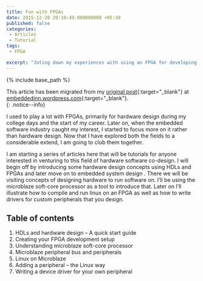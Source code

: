```yaml
---
title: Fun with FPGAs
date: 2015-12-28 20:10:49.000000000 +05:30
published: false 
categories: 
 - Articles
 - Tutorial
tags: 
 - FPGA

excerpt: "Joting down my experiences with using an FPGA for developing systems"
---
```

<style>
div {
    text-align: justify;
    text-justify: inter-word;
}
</style>


{% include base_path %}


This article has been migrated from my [original post](https://embeddedinn.wordpress.com/tutorials/fun-with-fpga/){:target="_blank"}  at [embeddedinn.wordpress.com](http://embeddedinn.wordpress.com){:target="_blank"}.   
{: .notice--info}


I used to play a lot with FPGAs, primarily for hardware design during my college days and the start of my career. Later on, when the embedded software industry caught my interest, I started to focus more on it  rather than hardware design. Now that I have explored both the fields to a considerable extend, I am going to club them together.

I am starting a series of articles here that will be tutorials for anyone interested in venturing to this field of hardware software co-design. I will begin off by introducing some hardware design concepts using HDLs and FPGAs and later move on to embedded system design . There we will be visiting concepts of designing hardware to run software on. I’ll be using the microblaze soft-core processor as a tool to introduce that. Later on I’ll illustrate how to compile and run linux on an FPGA as well as how to write drivers for custom peripherals that you design.

## Table of contents

01. HDLs and hardware design – A quick start guide
02. Creating your FPGA development setup
03. Understanding microblaze soft-core processor
04. Microblaze peripheral bus and peripherals
05. Linux on Microblaze
06. Adding a peripheral – the Linux way
07. Writing a device driver for your own peripheral

